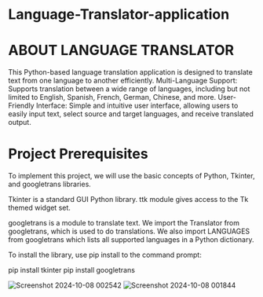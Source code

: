 # Language-Translator-application
# ABOUT LANGUAGE TRANSLATOR
This Python-based language translation application is designed to translate text from one language to another efficiently.
Multi-Language Support: Supports translation between a wide range of languages, including but not limited to English, Spanish, French, German, Chinese, and more.
User-Friendly Interface: Simple and intuitive user interface, allowing users to easily input text, select source and target languages, and receive translated output.


# Project Prerequisites
To implement this project, we will use the basic concepts of Python, Tkinter, and googletrans libraries.

Tkinter is a standard GUI Python library. ttk module gives access to the Tk themed widget set.

googletrans is a module to translate text. We import the Translator from googletrans, which is used to do translations. We also import LANGUAGES from googletrans which lists all supported languages in a Python dictionary.

To install the library, use pip install to the command prompt:

pip install tkinter pip install googletrans

![Screenshot 2024-10-08 002542](https://github.com/user-attachments/assets/8a03ac9f-51d3-4497-94aa-c15687d22925)
![Screenshot 2024-10-08 001844](https://github.com/user-attachments/assets/6f9f80ab-cf53-42e6-9d42-9f332ed29f28)
